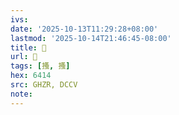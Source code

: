 ```yaml
---
ivs:
date: '2025-10-13T11:29:28+08:00'
lastmod: '2025-10-14T21:46:45-08:00'
title: 󰡪
url: 󰡪
tags: [搔, 搔]
hex: 6414
src: GHZR, DCCV
note:
---
```


